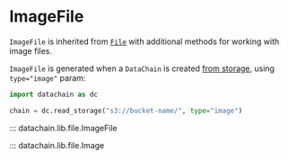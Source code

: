 # ImageFile

`ImageFile` is inherited from [`File`](file.md) with additional methods for working with image files.

`ImageFile` is generated when a `DataChain` is created [from storage](../datachain.md#datachain.lib.dc.storage.read_storage), using `type="image"` param:

```python
import datachain as dc

chain = dc.read_storage("s3://bucket-name/", type="image")
```

::: datachain.lib.file.ImageFile

::: datachain.lib.file.Image
